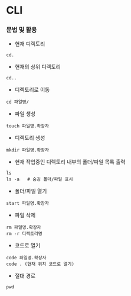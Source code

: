 
#  CLI

### 문법 및 활용
- 현재 디렉토리
```cli
cd.
```
- 현재의 상위 디렉토리
```cli
cd..
```
- 디렉토리로 이동
```cli
cd 파일명/
```
- 파일 생성
```cli
touch 파일명.확장자
```
- 디렉토리 생성
```cli
mkdir 파일명.확장자
```
- 현재 작업중인 디렉토리 내부의 폴더/파일 목록 출력
```cli
ls
ls -a   # 숨김 폴더/파일 표시
```
- 폴더/파일 열기
```cli
start 파일명.확장자
```
- 파일 삭제
```cli
rm 파일명.확장자
rm -r 디렉토리명
```
- 코드로 열기
```cli
code 파일명.확장자
code . (현재 위치 코드로 열기)
```

- 절대 경로
```cli
pwd
```